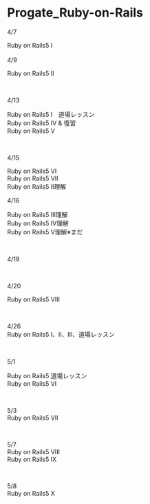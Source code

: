# Progate_Ruby-on-Rails
4/7

Ruby on Rails5 I
<br><br>
4/9<br>

Ruby on Rails5 Ⅱ

<br>

4/13<br>

Ruby on Rails5 I　道場レッスン<br>
Ruby on Rails5 Ⅳ & 復習<br>
Ruby on Rails5 Ⅴ

<br>

4/15<br>

Ruby on Rails5 Ⅵ<br>
Ruby on Rails5 Ⅶ<br>
Ruby on Rails5 Ⅱ理解

4/16<br>

Ruby on Rails5 Ⅲ理解<br>
Ruby on Rails5 Ⅳ理解<br>
Ruby on Rails5 Ⅴ理解※まだ<br>

<br>

4/19<br>

<br>

4/20<br>

Ruby on Rails5 Ⅷ<br>

<br>

4/26<br>
Ruby on Rails5 I、II、III、道場レッスン

<br>

5/1<br>

Ruby on Rails5 道場レッスン<br>
Ruby on Rails5 VI<br>

<br>

5/3<br>
Ruby on Rails5 Ⅶ<br>

<br>

5/7<br>
Ruby on Rails5 VIII<br>
Ruby on Rails5 Ⅸ<br>


<br>

5/8<br>
Ruby on Rails5 Ⅹ<br>

<br>
